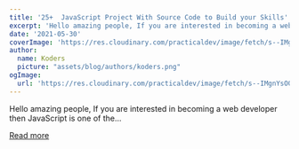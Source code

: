```yaml
---
title: '25+  JavaScript Project With Source Code to Build your Skills'
excerpt: 'Hello amazing people, If you are interested in becoming a web developer then JavaScript is one of the...'
date: '2021-05-30'
coverImage: 'https://res.cloudinary.com/practicaldev/image/fetch/s--IMgnYsO0--/c_imagga_scale,f_auto,fl_progressive,h_420,q_auto,w_1000/https://dev-to-uploads.s3.amazonaws.com/uploads/articles/bcd05q90dhxlpebwduve.png'
author:
  name: Koders
  picture: "assets/blog/authors/koders.png"
ogImage:
  url: 'https://res.cloudinary.com/practicaldev/image/fetch/s--IMgnYsO0--/c_imagga_scale,f_auto,fl_progressive,h_420,q_auto,w_1000/https://dev-to-uploads.s3.amazonaws.com/uploads/articles/bcd05q90dhxlpebwduve.png'
---
```


Hello amazing people, If you are interested in becoming a web developer then JavaScript is one of the...

[Read more](https://dev.to/nehasoni__/25-javascript-project-with-source-code-to-build-your-skills-18e7)
